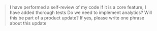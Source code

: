 > I have performed a self-review of my code
> If it is a core feature, I have added thorough tests
> Do we need to implement analytics?
> Will this be part of a product update? If yes, please write one phrase about this update
